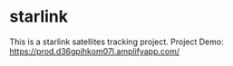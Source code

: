 # starlink

This is a starlink satellites tracking project.
Project Demo: https://prod.d36gpihkom07l.amplifyapp.com/
